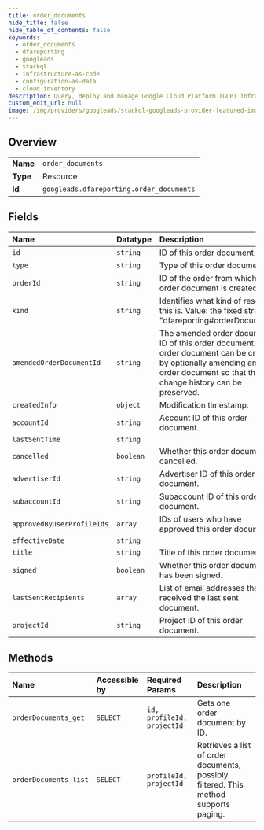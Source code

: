 ```yaml
---
title: order_documents
hide_title: false
hide_table_of_contents: false
keywords:
  - order_documents
  - dfareporting
  - googleads    
  - stackql
  - infrastructure-as-code
  - configuration-as-data
  - cloud inventory
description: Query, deploy and manage Google Cloud Platform (GCP) infrastructure and resources using SQL
custom_edit_url: null
image: /img/providers/googleads/stackql-googleads-provider-featured-image.png
---
```

  
    

## Overview
<table><tbody>
<tr><td><b>Name</b></td><td><code>order_documents</code></td></tr>
<tr><td><b>Type</b></td><td>Resource</td></tr>
<tr><td><b>Id</b></td><td><code>googleads.dfareporting.order_documents</code></td></tr>
</tbody></table>

## Fields
| Name | Datatype | Description |
|:-----|:---------|:------------|
| `id` | `string` | ID of this order document. |
| `type` | `string` | Type of this order document |
| `orderId` | `string` | ID of the order from which this order document is created. |
| `kind` | `string` | Identifies what kind of resource this is. Value: the fixed string "dfareporting#orderDocument". |
| `amendedOrderDocumentId` | `string` | The amended order document ID of this order document. An order document can be created by optionally amending another order document so that the change history can be preserved. |
| `createdInfo` | `object` | Modification timestamp. |
| `accountId` | `string` | Account ID of this order document. |
| `lastSentTime` | `string` |  |
| `cancelled` | `boolean` | Whether this order document is cancelled. |
| `advertiserId` | `string` | Advertiser ID of this order document. |
| `subaccountId` | `string` | Subaccount ID of this order document. |
| `approvedByUserProfileIds` | `array` | IDs of users who have approved this order document. |
| `effectiveDate` | `string` |  |
| `title` | `string` | Title of this order document. |
| `signed` | `boolean` | Whether this order document has been signed. |
| `lastSentRecipients` | `array` | List of email addresses that received the last sent document. |
| `projectId` | `string` | Project ID of this order document. |
## Methods
| Name | Accessible by | Required Params | Description |
|:-----|:--------------|:----------------|:------------|
| `orderDocuments_get` | `SELECT` | `id, profileId, projectId` | Gets one order document by ID. |
| `orderDocuments_list` | `SELECT` | `profileId, projectId` | Retrieves a list of order documents, possibly filtered. This method supports paging. |
